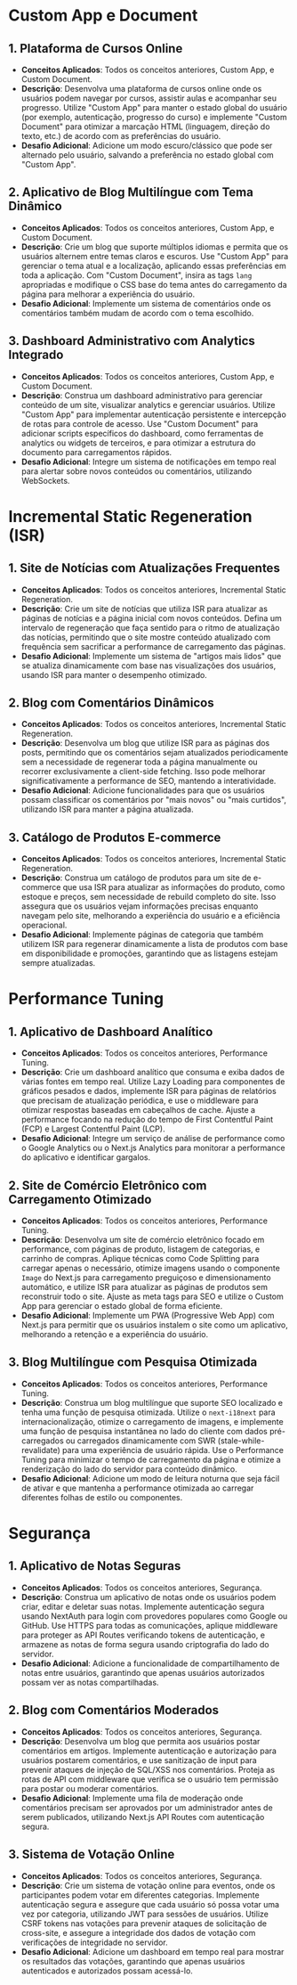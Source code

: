 # Custom App e Document

## 1. Plataforma de Cursos Online
- **Conceitos Aplicados**: Todos os conceitos anteriores, Custom App, e Custom Document.
- **Descrição**: Desenvolva uma plataforma de cursos online onde os usuários podem navegar por cursos, assistir aulas e acompanhar seu progresso. Utilize "Custom App" para manter o estado global do usuário (por exemplo, autenticação, progresso do curso) e implemente "Custom Document" para otimizar a marcação HTML (linguagem, direção do texto, etc.) de acordo com as preferências do usuário.
- **Desafio Adicional**: Adicione um modo escuro/clássico que pode ser alternado pelo usuário, salvando a preferência no estado global com "Custom App".

## 2. Aplicativo de Blog Multilíngue com Tema Dinâmico
- **Conceitos Aplicados**: Todos os conceitos anteriores, Custom App, e Custom Document.
- **Descrição**: Crie um blog que suporte múltiplos idiomas e permita que os usuários alternem entre temas claros e escuros. Use "Custom App" para gerenciar o tema atual e a localização, aplicando essas preferências em toda a aplicação. Com "Custom Document", insira as tags `lang` apropriadas e modifique o CSS base do tema antes do carregamento da página para melhorar a experiência do usuário.
- **Desafio Adicional**: Implemente um sistema de comentários onde os comentários também mudam de acordo com o tema escolhido.

## 3. Dashboard Administrativo com Analytics Integrado
- **Conceitos Aplicados**: Todos os conceitos anteriores, Custom App, e Custom Document.
- **Descrição**: Construa um dashboard administrativo para gerenciar conteúdo de um site, visualizar analytics e gerenciar usuários. Utilize "Custom App" para implementar autenticação persistente e intercepção de rotas para controle de acesso. Use "Custom Document" para adicionar scripts específicos do dashboard, como ferramentas de analytics ou widgets de terceiros, e para otimizar a estrutura do documento para carregamentos rápidos.
- **Desafio Adicional**: Integre um sistema de notificações em tempo real para alertar sobre novos conteúdos ou comentários, utilizando WebSockets.

# Incremental Static Regeneration (ISR)

## 1. Site de Notícias com Atualizações Frequentes
- **Conceitos Aplicados**: Todos os conceitos anteriores, Incremental Static Regeneration.
- **Descrição**: Crie um site de notícias que utiliza ISR para atualizar as páginas de notícias e a página inicial com novos conteúdos. Defina um intervalo de regeneração que faça sentido para o ritmo de atualização das notícias, permitindo que o site mostre conteúdo atualizado com frequência sem sacrificar a performance de carregamento das páginas.
- **Desafio Adicional**: Implemente um sistema de "artigos mais lidos" que se atualiza dinamicamente com base nas visualizações dos usuários, usando ISR para manter o desempenho otimizado.

## 2. Blog com Comentários Dinâmicos
- **Conceitos Aplicados**: Todos os conceitos anteriores, Incremental Static Regeneration.
- **Descrição**: Desenvolva um blog que utilize ISR para as páginas dos posts, permitindo que os comentários sejam atualizados periodicamente sem a necessidade de regenerar toda a página manualmente ou recorrer exclusivamente a client-side fetching. Isso pode melhorar significativamente a performance de SEO, mantendo a interatividade.
- **Desafio Adicional**: Adicione funcionalidades para que os usuários possam classificar os comentários por "mais novos" ou "mais curtidos", utilizando ISR para manter a página atualizada.

## 3. Catálogo de Produtos E-commerce
- **Conceitos Aplicados**: Todos os conceitos anteriores, Incremental Static Regeneration.
- **Descrição**: Construa um catálogo de produtos para um site de e-commerce que usa ISR para atualizar as informações do produto, como estoque e preços, sem necessidade de rebuild completo do site. Isso assegura que os usuários vejam informações precisas enquanto navegam pelo site, melhorando a experiência do usuário e a eficiência operacional.
- **Desafio Adicional**: Implemente páginas de categoria que também utilizem ISR para regenerar dinamicamente a lista de produtos com base em disponibilidade e promoções, garantindo que as listagens estejam sempre atualizadas.

# Performance Tuning

## 1. Aplicativo de Dashboard Analítico
- **Conceitos Aplicados**: Todos os conceitos anteriores, Performance Tuning.
- **Descrição**: Crie um dashboard analítico que consuma e exiba dados de várias fontes em tempo real. Utilize Lazy Loading para componentes de gráficos pesados e dados, implemente ISR para páginas de relatórios que precisam de atualização periódica, e use o middleware para otimizar respostas baseadas em cabeçalhos de cache. Ajuste a performance focando na redução do tempo de First Contentful Paint (FCP) e Largest Contentful Paint (LCP).
- **Desafio Adicional**: Integre um serviço de análise de performance como o Google Analytics ou o Next.js Analytics para monitorar a performance do aplicativo e identificar gargalos.

## 2. Site de Comércio Eletrônico com Carregamento Otimizado
- **Conceitos Aplicados**: Todos os conceitos anteriores, Performance Tuning.
- **Descrição**: Desenvolva um site de comércio eletrônico focado em performance, com páginas de produto, listagem de categorias, e carrinho de compras. Aplique técnicas como Code Splitting para carregar apenas o necessário, otimize imagens usando o componente `Image` do Next.js para carregamento preguiçoso e dimensionamento automático, e utilize ISR para atualizar as páginas de produtos sem reconstruir todo o site. Ajuste as meta tags para SEO e utilize o Custom App para gerenciar o estado global de forma eficiente.
- **Desafio Adicional**: Implemente um PWA (Progressive Web App) com Next.js para permitir que os usuários instalem o site como um aplicativo, melhorando a retenção e a experiência do usuário.

## 3. Blog Multilíngue com Pesquisa Otimizada
- **Conceitos Aplicados**: Todos os conceitos anteriores, Performance Tuning.
- **Descrição**: Construa um blog multilíngue que suporte SEO localizado e tenha uma função de pesquisa otimizada. Utilize o `next-i18next` para internacionalização, otimize o carregamento de imagens, e implemente uma função de pesquisa instantânea no lado do cliente com dados pré-carregados ou carregados dinamicamente com SWR (stale-while-revalidate) para uma experiência de usuário rápida. Use o Performance Tuning para minimizar o tempo de carregamento da página e otimize a renderização do lado do servidor para conteúdo dinâmico.
- **Desafio Adicional**: Adicione um modo de leitura noturna que seja fácil de ativar e que mantenha a performance otimizada ao carregar diferentes folhas de estilo ou componentes.

# Segurança

## 1. Aplicativo de Notas Seguras
- **Conceitos Aplicados**: Todos os conceitos anteriores, Segurança.
- **Descrição**: Construa um aplicativo de notas onde os usuários podem criar, editar e deletar suas notas. Implemente autenticação segura usando NextAuth para login com provedores populares como Google ou GitHub. Use HTTPS para todas as comunicações, aplique middleware para proteger as API Routes verificando tokens de autenticação, e armazene as notas de forma segura usando criptografia do lado do servidor.
- **Desafio Adicional**: Adicione a funcionalidade de compartilhamento de notas entre usuários, garantindo que apenas usuários autorizados possam ver as notas compartilhadas.

## 2. Blog com Comentários Moderados
- **Conceitos Aplicados**: Todos os conceitos anteriores, Segurança.
- **Descrição**: Desenvolva um blog que permita aos usuários postar comentários em artigos. Implemente autenticação e autorização para usuários postarem comentários, e use sanitização de input para prevenir ataques de injeção de SQL/XSS nos comentários. Proteja as rotas de API com middleware que verifica se o usuário tem permissão para postar ou moderar comentários.
- **Desafio Adicional**: Implemente uma fila de moderação onde comentários precisam ser aprovados por um administrador antes de serem publicados, utilizando Next.js API Routes com autenticação segura.

## 3. Sistema de Votação Online
- **Conceitos Aplicados**: Todos os conceitos anteriores, Segurança.
- **Descrição**: Crie um sistema de votação online para eventos, onde os participantes podem votar em diferentes categorias. Implemente autenticação segura e assegure que cada usuário só possa votar uma vez por categoria, utilizando JWT para sessões de usuários. Utilize CSRF tokens nas votações para prevenir ataques de solicitação de cross-site, e assegure a integridade dos dados de votação com verificações de integridade no servidor.
- **Desafio Adicional**: Adicione um dashboard em tempo real para mostrar os resultados das votações, garantindo que apenas usuários autenticados e autorizados possam acessá-lo.